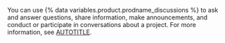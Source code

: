 You can use {% data variables.product.prodname_discussions %} to ask and answer questions, share information, make announcements, and conduct or participate in conversations about a project. For more information, see [AUTOTITLE](/discussions/collaborating-with-your-community-using-discussions/about-discussions).
